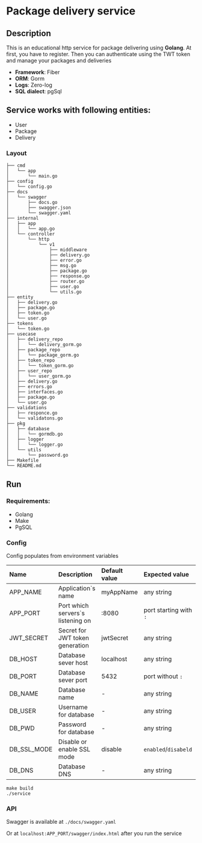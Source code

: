 # Package delivery service

## Description

This is an educational http service for package delivering using **Golang**.
At first, you have to register. Then you can authenticate using the TWT token and manage your packages and deliveries

* **Framework**: Fiber
* **ORM**: Gorm
* **Logs**: Zero-log
* **SQL dialect**: pgSql

## Service works with following entities:

* User
* Package
* Delivery

### Layout

```tree
├── cmd
│   └── app
│       └── main.go
├── config
│   └── config.go
├── docs
│   └── swagger
│       ├── docs.go
│       ├── swagger.json
│       └── swagger.yaml
├── internal
│   ├── app
│   │   └── app.go
│   └── controller
│       └── http
│           └── v1
│               ├── middleware
│               ├── delivery.go
│               ├── error.go
│               ├── msg.go
│               ├── package.go
│               ├── response.go
│               ├── router.go
│               ├── user.go
│               └── utils.go
├── entity
│   ├── delivery.go
│   ├── package.go
│   ├── token.go
│   └── user.go
├── tokens
│   └── token.go
├── usecase
│   ├── delivery_repo
│   │   └── delivery_gorm.go
│   ├── package_repo
│   │   └── package_gorm.go
│   ├── token_repo
│   │   └── token_gorm.go
│   ├── user_repo
│   │   └── user_gorm.go
│   ├── delivery.go
│   ├── errors.go
│   ├── interfaces.go
│   ├── package.go
│   └── user.go
├── validations
│   ├── responce.go
│   └── validatons.go
├── pkg
│   ├── database
│   │   └── gormdb.go
│   ├── logger
│   │   └── logger.go
│   └── utils
│       └── password.go
├── Makefile
└── README.md
```

## Run

### Requirements:

* Golang
* Make
* PgSQL

### Config

Config populates from environment variables

| Name        | Description                       | Default value | Expected value         | Requiered |
|:------------|:----------------------------------|:--------------|:-----------------------|:---------:|
| APP_NAME    | Application`s name                | myAppName     | any string             |    ✔️     |
| APP_PORT    | Port which servers`s listening on | :8080         | port starting with `:` |    ✔️     |
| JWT_SECRET  | Secret for JWT token generation   | jwtSecret     | any string             |    ✔️     |
| DB_HOST     | Database sever host               | localhost     | any string             |    ✔️     |
| DB_PORT     | Database sever port               | 5432          | port without `:`       |    ✔️     |
| DB_NAME     | Database name                     | -             | any string             |    ✔️     |
| DB_USER     | Username for database             | -             | any string             |    ✔️     |
| DB_PWD      | Password for database             | -             | any string             |    ✔️     |
| DB_SSL_MODE | Disable or enable SSL mode        | disable       | `enabled`/`disabeld`   |    ✔️     |
| DB_DNS      | Database DNS                      | -             | any string             |     ❌     |


```Shell
make build
./service
```
### API

Swagger is available at `./docs/swagger.yaml`

Or at `localhost:APP_PORT/swagger/index.html` after you run the service

